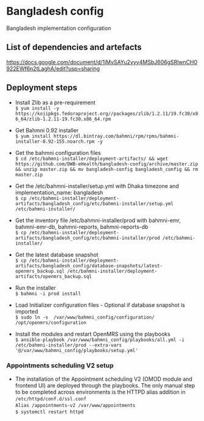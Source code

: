 # Bangladesh config  
Bangladesh implementation configuration  

## List of dependencies and artefacts  
https://docs.google.com/document/d/1jMvSAYu2yyy4MSbJ606gSRlwnCH0922EWf6n2tLaghA/edit?usp=sharing


## Deployment steps  
* Install Zlib as a pre-requirement  
```$ yum install -y https://kojipkgs.fedoraproject.org//packages/zlib/1.2.11/19.fc30/x86_64/zlib-1.2.11-19.fc30.x86_64.rpm```

* Get Bahmni 0.92 installer  
```$ yum install https://dl.bintray.com/bahmni/rpm/rpms/bahmni-installer-0.92-155.noarch.rpm -y```

* Get the bahmni configuration files  
```$ cd /etc/bahmni-installer/deployment-artifacts/ && wget https://github.com/DWB-eHealth/bangladesh-config/archive/master.zip && unzip master.zip && mv bangladesh-config bangladesh_config && rm master.zip```

* Get the /etc/bahmni-installer/setup.yml with Dhaka timezone and implementation_name: bangladesh  
```$ cp /etc/bahmni-installer/deployment-artifacts/bangladesh_config/etc/bahmni-installer/setup.yml /etc/bahmni-installer/```

* Get the inventory file /etc/bahmni-installer/prod with bahmni-emr, bahmni-emr-db, bahmni-reports, bahmni-reports-db  
```$ cp /etc/bahmni-installer/deployment-artifacts/bangladesh_config/etc/bahmni-installer/prod /etc/bahmni-installer/```

* Get the latest database snapshot  
```$ cp /etc/bahmni-installer/deployment-artifacts/bangladesh_config/database-snapshots/latest-openmrs_backup.sql /etc/bahmni-installer/deployment-artifacts/openmrs_backup.sql```

* Run the installer  
```$ bahmni -i prod install```

* Load Initializer configuration files - Optional if database snapshot is imported  
```$ sudo ln -s  /var/www/bahmni_config/configuration/ /opt/openmrs/configuration```

* Install the modules and restart OpenMRS using the playbooks  
```$ ansible-playbook /var/www/bahmni_config/playbooks/all.yml -i /etc/bahmni-installer/prod --extra-vars '@/var/www/bahmni_config/playbooks/setup.yml'```

### Appointments scheduling V2 setup  
* The installation of the Appointment scheduling V2 (OMOD module and frontend UI) are deployed through the playbooks. The only manual step to be completed across environments is the HTTPD alias addition in `/etc/httpd/conf.d/ssl.conf`  
`Alias /appointments-v2 /var/www/appointments`  
`$ systemctl restart httpd`  
